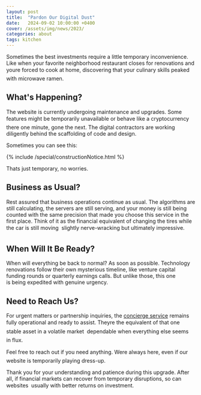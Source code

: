 ```yaml
---
layout: post
title:  "Pardon Our Digital Dust"
date:   2024-09-02 10:00:00 +0400
cover: /assets/img/news/2023/
categories: about
tags: kitchen
---
```


Sometimes the best investments require a&nbsp;little temporary inconvenience. Like when your favorite neighborhood restaurant closes for renovations and you&#146;re forced to&nbsp;cook at&nbsp;home, discovering that your culinary skills peaked with microwave ramen.

## What's Happening?
The website is&nbsp;currently undergoing maintenance and upgrades. Some features might be&nbsp;temporarily unavailable or&nbsp;behave like a&nbsp;cryptocurrency&nbsp;&#151; there one minute, gone the next. The digital contractors are working diligently behind the scaffolding of&nbsp;code and design.

Sometimes you can see this:

<div class="Space">{% include /special/constructionNotice.html %}</div>

Thats just temporary, no worries.

## Business as Usual?
Rest assured that business operations continue as&nbsp;usual. The algorithms are still calculating, the servers are still serving, and your money is&nbsp;still being counted with the same precision that made you choose this service in&nbsp;the first place. Think of&nbsp;it&nbsp;as&nbsp;the financial equivalent of&nbsp;changing the tires while the car is&nbsp;still moving&nbsp;&#151; slightly nerve-wracking but ultimately impressive.

## When Will It&nbsp;Be&nbsp;Ready?
When will everything be&nbsp;back to&nbsp;normal? As&nbsp;soon as&nbsp;possible. Technology renovations follow their own mysterious timeline, like venture capital funding rounds or&nbsp;quarterly earnings calls. But unlike those, this one is&nbsp;being expedited with genuine urgency.

## Need to&nbsp;Reach Us?
For urgent matters or&nbsp;partnership inquiries, the [concierge service](/about/contacts) remains fully operational and ready to&nbsp;assist. They&#146;re the equivalent of&nbsp;that one stable asset in&nbsp;a&nbsp;volatile market&nbsp;&#151; dependable when everything else seems in&nbsp;flux.

Feel free to&nbsp;reach out if&nbsp;you need anything. We&#146;re always here, even if&nbsp;our website is&nbsp;temporarily playing dress-up.

Thank you for your understanding and patience during this upgrade. After all, if&nbsp;financial markets can recover from temporary disruptions, so&nbsp;can websites&nbsp;&#151; usually with better returns on&nbsp;investment.
